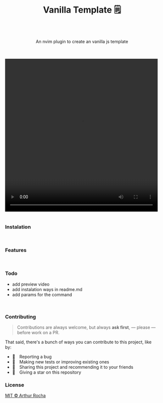 <h1 align="center"> Vanilla Template 🗒️ </h1>
<br>
<br>
<p align="center"> An nvim plugin to create an vanilla js template</p>
<br>
<br>
<video width="500" height="500" controls>
  <source src="preview.mp4" type="video/mp4">
</video>
<br>
<br>

### Instalation

<br>

### Features 

<br>

### Todo
- add preview video
- add instalation ways in readme.md
- add params for the command 

<br>

###  Contributing

> Contributions are always welcome, but always **ask first**, — please — before work on a PR.

That said, there's a bunch of ways you can contribute to this project, like by:

- :bug: Reporting a bug
- :test_tube: Making new tests or improving existing ones
- :rotating_light: Sharing this project and recommending it to your friends
- :star2: Giving a star on this repository

### License

[MIT © Arthur Rocha](https://github.com/arthurdev06/vanilla-template/blob/main/LICENSE)
